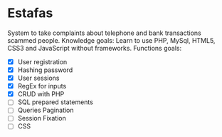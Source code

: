 # Estafas
System to take complaints about telephone and bank transactions scammed people.
Knowledge goals: Learn to use PHP, MySql, HTML5, CSS3 and JavaScript without frameworks.
Functions goals:
- [x] User registration
- [x] Hashing password
- [x] User sessions
- [x] RegEx for inputs
- [x] CRUD with PHP
- [ ] SQL prepared statements
- [ ] Queries Pagination
- [ ] Session Fixation
- [ ] CSS
